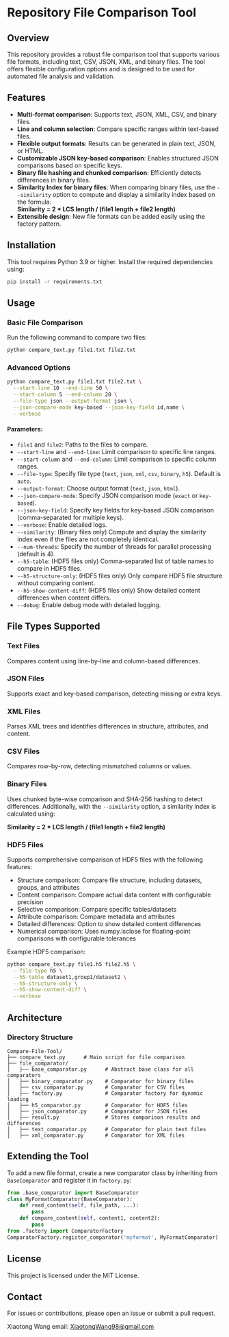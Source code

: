 # Repository File Comparison Tool

## Overview

This repository provides a robust file comparison tool that supports various file formats, including text, CSV, JSON, XML, and binary files. The tool offers flexible configuration options and is designed to be used for automated file analysis and validation.

## Features

- **Multi-format comparison**: Supports text, JSON, XML, CSV, and binary files.
- **Line and column selection**: Compare specific ranges within text-based files.
- **Flexible output formats**: Results can be generated in plain text, JSON, or HTML.
- **Customizable JSON key-based comparison**: Enables structured JSON comparisons based on specific keys.
- **Binary file hashing and chunked comparison**: Efficiently detects differences in binary files.
- **Similarity Index for binary files**: When comparing binary files, use the `--similarity` option to compute and display a similarity index based on the formula:  
  **Similarity = 2 * LCS length / (file1 length + file2 length)**
- **Extensible design**: New file formats can be added easily using the factory pattern.

## Installation

This tool requires Python 3.9 or higher. Install the required dependencies using:

```sh
pip install -r requirements.txt
```

## Usage

### Basic File Comparison

Run the following command to compare two files:

```sh
python compare_text.py file1.txt file2.txt
```

### Advanced Options

```sh
python compare_text.py file1.txt file2.txt \
  --start-line 10 --end-line 50 \
  --start-column 5 --end-column 20 \
  --file-type json --output-format json \
  --json-compare-mode key-based --json-key-field id,name \
  --verbose
```

#### Parameters:

- `file1` and `file2`: Paths to the files to compare.
- `--start-line` and `--end-line`: Limit comparison to specific line ranges.
- `--start-column` and `--end-column`: Limit comparison to specific column ranges.
- `--file-type`: Specify file type (`text`, `json`, `xml`, `csv`, `binary`, `h5`). Default is `auto`.
- `--output-format`: Choose output format (`text`, `json`, `html`).
- `--json-compare-mode`: Specify JSON comparison mode (`exact` or `key-based`).
- `--json-key-field`: Specify key fields for key-based JSON comparison (comma-separated for multiple keys).
- `--verbose`: Enable detailed logs.
- `--similarity`: (Binary files only) Compute and display the similarity index even if the files are not completely identical.
- `--num-threads`: Specify the number of threads for parallel processing (default is 4).
- `--h5-table`: (HDF5 files only) Comma-separated list of table names to compare in HDF5 files.
- `--h5-structure-only`: (HDF5 files only) Only compare HDF5 file structure without comparing content.
- `--h5-show-content-diff`: (HDF5 files only) Show detailed content differences when content differs.
- `--debug`: Enable debug mode with detailed logging.

## File Types Supported

### Text Files

Compares content using line-by-line and column-based differences.

### JSON Files

Supports exact and key-based comparison, detecting missing or extra keys.

### XML Files

Parses XML trees and identifies differences in structure, attributes, and content.

### CSV Files

Compares row-by-row, detecting mismatched columns or values.

### Binary Files

Uses chunked byte-wise comparison and SHA-256 hashing to detect differences. Additionally, with the `--similarity` option, a similarity index is calculated using:

**Similarity = 2 \* LCS length / (file1 length + file2 length)**

### HDF5 Files

Supports comprehensive comparison of HDF5 files with the following features:
- Structure comparison: Compare file structure, including datasets, groups, and attributes
- Content comparison: Compare actual data content with configurable precision
- Selective comparison: Compare specific tables/datasets
- Attribute comparison: Compare metadata and attributes
- Detailed differences: Option to show detailed content differences
- Numerical comparison: Uses numpy.isclose for floating-point comparisons with configurable tolerances

Example HDF5 comparison:
```sh
python compare_text.py file1.h5 file2.h5 \
  --file-type h5 \
  --h5-table dataset1,group1/dataset2 \
  --h5-structure-only \
  --h5-show-content-diff \
  --verbose
```

## Architecture

### Directory Structure

```
Compare-File-Tool/
├── compare_text.py      # Main script for file comparison
├── file_comparator/
│   ├── base_comparator.py      # Abstract base class for all comparators
│   ├── binary_comparator.py    # Comparator for binary files
│   ├── csv_comparator.py       # Comparator for CSV files
│   ├── factory.py              # Comparator factory for dynamic loading
│   ├── h5_comparator.py        # Comparator for HDF5 files
│   ├── json_comparator.py      # Comparator for JSON files
│   ├── result.py               # Stores comparison results and differences
│   ├── text_comparator.py      # Comparator for plain text files
│   ├── xml_comparator.py       # Comparator for XML files
```

## Extending the Tool

To add a new file format, create a new comparator class by inheriting from `BaseComparator` and register it in `factory.py`:

```python
from .base_comparator import BaseComparator
class MyFormatComparator(BaseComparator):
    def read_content(self, file_path, ...):
        pass
    def compare_content(self, content1, content2):
        pass
from .factory import ComparatorFactory
ComparatorFactory.register_comparator('myformat', MyFormatComparator)
```

## License

This project is licensed under the MIT License.

## Contact

For issues or contributions, please open an issue or submit a pull request.

Xiaotong Wang
email: XiaotongWang98@gmail.com